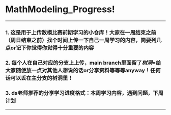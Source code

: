# MathModeling_Progress!
---
### 1. 这是用于上传数模比赛前期学习的小仓库！大家在一周结束之前（周日结束之前）找个时间上传一下自己一周学习的内容，简要列几点or记下你觉得你觉得**十分重要的**内容
### 2. 每个人在自己对应的分支上上传，main branch里面留了*树洞*=给大家随便放一点对其他人想说的话or分享资料等等等anyway！任何话可以丢在主分支的树洞里！
### 3. ds老师推荐的分享学习进度格式：本周学习内容，遇到问题，下周计划

---
